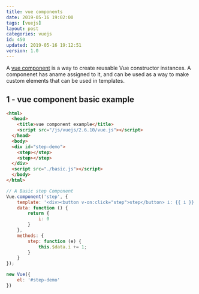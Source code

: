 ```yaml
---
title: vue components
date: 2019-05-16 19:02:00
tags: [vuejs]
layout: post
categories: vuejs
id: 450
updated: 2019-05-16 19:12:51
version: 1.0
---
```


A [vue component](https://vuejs.org/v2/guide/components.html) is a way to create reusable Vue constructor instances. A componenet has aname assigned to it, and can be used as a way to make custom elements that can be used in templates.

<!-- more -->

## 1 - vue component basic example

```html
<html>
  <head>
    <title>vue component example</title>
    <script src="/js/vuejs/2.6.10/vue.js"></script>
  </head>
  <body>
  <div id="step-demo">
    <step></step>
    <step></step>
  </div>
  <script src="./basic.js"></script>
  </body>
</html>
```

```js
// A Basic step Component
Vue.component('step', {
    template: '<div><button v-on:click="step">step</button> i: {{ i }} </div>',
    data: function () {
        return {
            i: 0
        }
    },
    methods: {
        step: function (e) {
            this.$data.i += 1;
        }
    }
});

new Vue({
    el: '#step-demo'
})

```